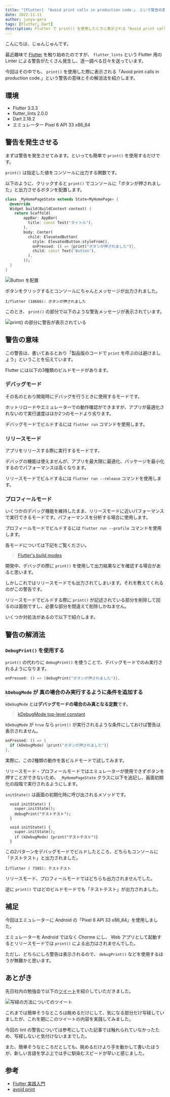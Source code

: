 ```yaml
---
title: "[Flutter] 「Avoid print calls in production code.」 という警告の意味と解消法"
date: 2022-11-11
author: junya-gera
tags: [Flutter, Dart]
description: Flutter で print() を使用したときに表示される「Avoid print calls in production code.」という警告の意味と解消法を紹介します。
---
```


こんにちは、じゅんじゅんです。

最近趣味で [Flutter](https://flutter.dev/) を触り始めたのですが、 `flutter_lints` という Flutter 用の Linter による警告がたくさん発生し、逐一調べる日々を送っています。

今回はその中でも、 `print()` を使用した際に表示される「Avoid print calls in production code.」という警告の意味とその解消法を紹介します。

## 環境

- Flutter 3.3.3
- flutter_lints 2.0.0
- Dart 2.18.2
- エミュレーター Pixel 6 API 33 x86_64

## 警告を発生させる

まずは警告を発生させてみます。といっても簡単で `print()` を使用するだけです。

`print()` は指定した値をコンソールに出力する関数です。

以下のように、クリックすると `print()` でコンソールに「ボタンが押されました」と出力させるボタンを配置します。

```dart
class _MyHomePageState extends State<MyHomePage> {
  @override
  Widget build(BuildContext context) {
    return Scaffold(
        appBar: AppBar(
          title: const Text("タイトル"),
        ),
        body: Center(
          child: ElevatedButton(
            style: ElevatedButton.styleFrom(),
            onPressed: () => {print("ボタンが押されました")},
            child: const Text('Button'),
          ),
        ));
  }
}
```

![Button を配置](images/2022-10-21_22h52_35.png "Button を配置")

ボタンをクリックするとコンソールにちゃんとメッセージが出力されました。

```
I/flutter (18666): ボタンが押されました
```

このとき、 `print()` の部分で以下のような警告メッセージが表示されています。

![print() の部分に警告が表示されている](images/2022-10-21_22h58_23.png "print の部分に警告が表示されている")

## 警告の意味

この警告は、書いてあるとおり「製品版のコードで `print` を呼ぶのは避けましょう」ということを伝えています。

Flutter には以下の3種類のビルドモードがあります。

### デバッグモード

その名のとおり開発時にデバッグを行うときに使用するモードです。

ホットリロードやエミュレーターでの動作確認ができますが、アプリが最適化されないので実行速度はほか2つのモードより劣ります。

デバッグモードでビルドするには `flutter run` コマンドを使用します。

### リリースモード

アプリをリリースする際に実行するモードです。

デバッグの機能は使えませんが、アプリを最大限に最適化、パッケージを最小化するのでパフォーマンスは高くなります。

リリースモードでビルドするには `flutter run --release` コマンドを使用します。

### プロフィールモード

いくつかのデバッグ機能を維持したまま、リリースモードに近いパフォーマンスで実行できるモードです。パフォーマンスを分析する場合に使用します。

プロフィールモードでビルドするには `flutter run --profile` コマンドを使用します。

各モードについては下記をご覧ください。

> [Flutter's build modes](https://docs.flutter.dev/testing/build-modes)

開発中、デバッグの際に `print()` を使用して出力結果などを確認する場合があると思います。

しかしこれではリリースモードでも出力されてしまいます。それを教えてくれるのがこの警告です。

リリースモードでビルドする際に `print()` が記述されている部分を削除して回るのは面倒ですし、必要な部分を間違えて削除しかねません。

いくつか対処法があるので以下で紹介します。

## 警告の解消法

### `DebugPrint()` を使用する

`print()` の代わりに `debugPrint()` を使うことで、デバッグモードでのみ実行されるようになります。

```dart
onPressed: () => {debugPrint("ボタンが押されました")},
```

### `kDebugMode` が 真の場合のみ実行するように条件を追加する

`kDebugMode` とは**デバッグモードの場合のみ真となる定数**です。

> [kDebugMode top-level constant](https://api.flutter.dev/flutter/foundation/kDebugMode-constant.html)

`kDebugMode` が `true` なら `print()` が実行されるような条件にしておけば警告は表示されません。

```dart
onPressed: () => {
  if (kDebugMode) {print("ボタンが押されました")}
},
```

実際に、この2種類の動作を各ビルドモードで試してみます。

リリースモード・プロフィールモードではエミュレーターが使用できずボタンを押すことができないため、 `_MyHomePageState` クラスに以下を追記し、画面初期化の段階で実行されるようにします。

`initState()` は画面の初期化時に呼び出されるメソッドです。

```dart:title=debugPrint()を利用する場合
  void initState() {
    super.initState();
    debugPrint("テストテスト");
  }
```

```dart:title=kDebugModeを利用する場合
  void initState() {
    super.initState();
    if (kDebugMode) {print("テストテスト")}
  }
```

この2パターンをデバッグモードでビルドしたところ、どちらもコンソールに「テストテスト」と出力されました。

```
I/flutter ( 7385): テストテスト
```

リリースモード、プロフィールモードではどちらも出力されませんでした。

逆に `print()` ではどのビルドモードでも「テストテスト」が出力されました。

## 補足

今回はエミュレーターに Android の「Pixel 6 API 33 x86_64」を使用しました。

エミュレーターを Android ではなく Chorme にし、 Web アプリとして起動するとリリースモードでは `print()` による出力はされませんでした。

ただし、どちらにしろ警告は表示されるので、 `debugPrint()` などを使用するほうが無難かと思います。

## あとがき

先日社内の勉強会で以下の[ツイート](https://twitter.com/t_wada/status/9000231741?s=20&t=bP2UCppXZhx96Yoom7M0AQ)を紹介していただきました。

![写経の方法についてのツイート](images/2022-10-23_00h30_55.png "写経の方法についてのツイート")

これまでは簡単そうなところは眺めるだけにして、気になる部分だけ写経していましたが、これを期にこのツイートの内容を実践してみました。

今回の lint の警告については参考にしていた記事では触れられていなかったため、写経しないと気付けないままでした。

また、簡単そうなところだとしても、眺めるだけより手を動かして書いたほうが、新しい言語を学ぶ上では手に馴染むスピードが早いと感じました。

## 参考
- [Flutter 実践入門](https://zenn.dev/kazutxt/books/flutter_practice_introduction)
- [avoid print](https://dart-lang.github.io/linter/lints/avoid_print.html)
